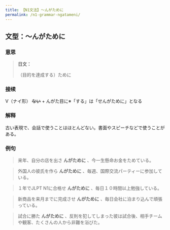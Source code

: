 ```yaml
---
title: 【N1文法】〜んがために
permalink: /n1-grammar-ngatameni/
---
```


## 文型：〜んがために

### 意思

> **日文：**
> 
> （目的を達成する）ために


### 接续

V（ナイ形） ~~ない~~ \+ んがた目に※「する」は「せんがために」となる

### 解释

古い表現で、会話で使うことはほとんどない。書面やスピーチなどで使うことがある。

### 例句

> 来年、自分の店を出さ **んがために** 、今一生懸命お金をためている。

> 外国人の彼氏を作ら **んがために** 、毎週、国際交流パーティーに参加している。

> １年でJLPT N1に合格せ **んがために** 、毎日１０時間以上勉強している。

> 新商品を来月までに完成させ **んがために** 、毎日会社に泊まり込んで頑張っている。

> 試合に勝た **んがために** 、反則を犯してしまった彼は試合後、相手チームや観客、たくさんの人から非難を浴びた。

